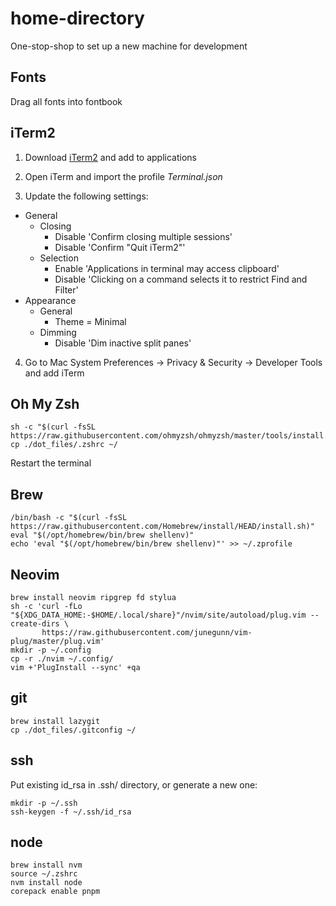 # home-directory

One-stop-shop to set up a new machine for development

## Fonts

Drag all fonts into fontbook


## iTerm2

1) Download [iTerm2](https://iterm2.com/) and add to applications

2) Open iTerm and import the profile _Terminal.json_

3) Update the following settings:
- General
    - Closing
        - Disable 'Confirm closing multiple sessions'
        - Disable 'Confirm "Quit iTerm2"'
    - Selection
        - Enable 'Applications in terminal may access clipboard'
        - Disable 'Clicking on a command selects it to restrict Find and Filter'
- Appearance
    - General
        - Theme = Minimal
    - Dimming
        - Disable 'Dim inactive split panes'

4) Go to Mac System Preferences -> Privacy & Security -> Developer Tools and add iTerm


## Oh My Zsh

```
sh -c "$(curl -fsSL https://raw.githubusercontent.com/ohmyzsh/ohmyzsh/master/tools/install.sh)"
cp ./dot_files/.zshrc ~/
```

Restart the terminal


## Brew

```
/bin/bash -c "$(curl -fsSL https://raw.githubusercontent.com/Homebrew/install/HEAD/install.sh)"
eval "$(/opt/homebrew/bin/brew shellenv)"
echo 'eval "$(/opt/homebrew/bin/brew shellenv)"' >> ~/.zprofile
```


## Neovim

```
brew install neovim ripgrep fd stylua
sh -c 'curl -fLo "${XDG_DATA_HOME:-$HOME/.local/share}"/nvim/site/autoload/plug.vim --create-dirs \
       https://raw.githubusercontent.com/junegunn/vim-plug/master/plug.vim'
mkdir -p ~/.config
cp -r ./nvim ~/.config/
vim +'PlugInstall --sync' +qa
```


## git

```
brew install lazygit
cp ./dot_files/.gitconfig ~/
```


## ssh

Put existing id_rsa in .ssh/ directory, or generate a new one:

```
mkdir -p ~/.ssh
ssh-keygen -f ~/.ssh/id_rsa
```


## node

```
brew install nvm
source ~/.zshrc
nvm install node
corepack enable pnpm
```

